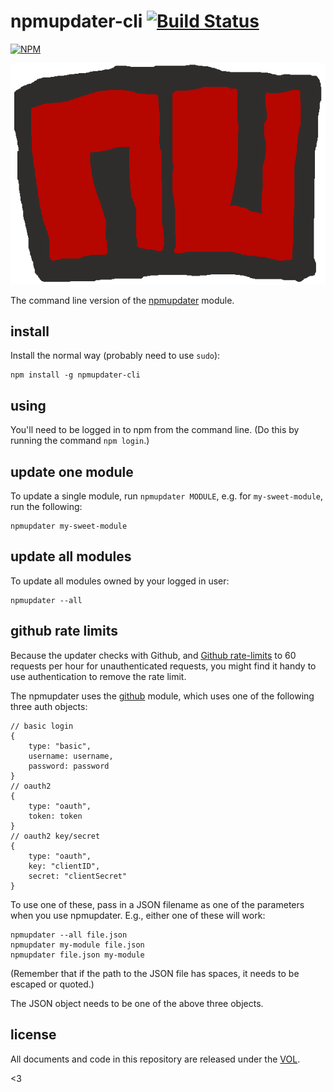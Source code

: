 # npmupdater-cli [![Build Status](https://travis-ci.org/tobiaslabs/npmupdater-cli.svg?branch=master)](https://travis-ci.org/tobiaslabs/npmupdater-cli)

[![NPM](https://nodei.co/npm/npmupdater-cli.png)](https://nodei.co/npm/npmupdater-cli/)

![logo thingy](logo.png)

The command line version of the [npmupdater](https://www.npmjs.com/package/npmupdater) module.

## install

Install the normal way (probably need to use `sudo`):

	npm install -g npmupdater-cli

## using

You'll need to be logged in to npm from the command line. (Do this by running the command
`npm login`.)

## update one module

To update a single module, run `npmupdater MODULE`, e.g. for `my-sweet-module`, run the following:

	npmupdater my-sweet-module

## update all modules

To update all modules owned by your logged in user:

	npmupdater --all

## github rate limits

Because the updater checks with Github, and [Github rate-limits](https://developer.github.com/v3/#rate-limiting)
to 60 requests per hour for unauthenticated requests, you might find it handy to use authentication to
remove the rate limit.

The npmupdater uses the [github](https://www.npmjs.com/package/github) module, which uses one of the
following three auth objects:

	// basic login
	{
		type: "basic",
		username: username,
		password: password
	}
	// oauth2
	{
		type: "oauth",
		token: token
	}
	// oauth2 key/secret
	{
		type: "oauth",
		key: "clientID",
		secret: "clientSecret"
	}

To use one of these, pass in a JSON filename as one of the parameters when you use npmupdater. E.g., either
one of these will work:

	npmupdater --all file.json
	npmupdater my-module file.json
	npmupdater file.json my-module

(Remember that if the path to the JSON file has spaces, it needs to be escaped or quoted.)

The JSON object needs to be one of the above three objects.

## license

All documents and code in this repository are released under the [VOL](http://veryopenlicense.com).

<3
